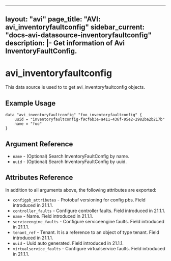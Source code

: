 <!--
    Copyright 2021 VMware, Inc.
    SPDX-License-Identifier: Mozilla Public License 2.0
-->
---
layout: "avi"
page_title: "AVI: avi_inventoryfaultconfig"
sidebar_current: "docs-avi-datasource-inventoryfaultconfig"
description: |-
  Get information of Avi InventoryFaultConfig.
---

# avi_inventoryfaultconfig

This data source is used to to get avi_inventoryfaultconfig objects.

## Example Usage

```hcl
data "avi_inventoryfaultconfig" "foo_inventoryfaultconfig" {
    uuid = "inventoryfaultconfig-f9cf6b3e-a411-436f-95e2-2982ba2b217b"
    name = "foo"
}
```

## Argument Reference

* `name` - (Optional) Search InventoryFaultConfig by name.
* `uuid` - (Optional) Search InventoryFaultConfig by uuid.

## Attributes Reference

In addition to all arguments above, the following attributes are exported:

* `configpb_attributes` - Protobuf versioning for config pbs. Field introduced in 21.1.1.
* `controller_faults` - Configure controller faults. Field introduced in 21.1.1.
* `name` - Name. Field introduced in 21.1.1.
* `serviceengine_faults` - Configure serviceengine faults. Field introduced in 21.1.1.
* `tenant_ref` - Tenant. It is a reference to an object of type tenant. Field introduced in 21.1.1.
* `uuid` - Uuid auto generated. Field introduced in 21.1.1.
* `virtualservice_faults` - Configure virtualservice faults. Field introduced in 21.1.1.

